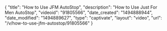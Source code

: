 {
    "title": "How to Use JFM AutoStop",
    "description": "How to Use Just For Men AutoStop",
    "videoid": "91805566",
    "date_created": "1494888944",
    "date_modified": "1494889627",
    "type": "captivate",
    "layout": "video",
    "url": "\/v\/how-to-use-jfm-autostop\/91805566"
}